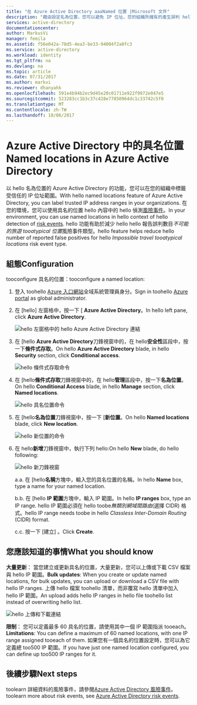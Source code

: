 ```yaml
---
title: "在 Azure Active Directory aaaNamed 位置 |Microsoft 文件"
description: "藉由設定名為位置，您可以避免 IP 位址，您的組織所擁有的產生誤判 hello 不可能的旅遊 tooatypical 位置風險事件類型。"
services: active-directory
documentationcenter: 
author: MarkusVi
manager: femila
ms.assetid: f56e042a-78d5-4ea3-be33-94004f2a0fc3
ms.service: active-directory
ms.workload: identity
ms.tgt_pltfrm: na
ms.devlang: na
ms.topic: article
ms.date: 07/31/2017
ms.author: markvi
ms.reviewer: dhanyahk
ms.openlocfilehash: 591e4b94b2ec9d45e20c01711e922f9972e047e5
ms.sourcegitcommit: 523283cc1b3c37c428e77850964dc1c33742c5f0
ms.translationtype: MT
ms.contentlocale: zh-TW
ms.lasthandoff: 10/06/2017
---
```

# <a name="named-locations-in-azure-active-directory"></a><span data-ttu-id="ef863-103">Azure Active Directory 中的具名位置</span><span class="sxs-lookup"><span data-stu-id="ef863-103">Named locations in Azure Active Directory</span></span>

<span data-ttu-id="ef863-104">以 hello 名為位置的 Azure Active Directory 的功能，您可以在您的組織中標籤受信任的 IP 位址範圍。</span><span class="sxs-lookup"><span data-stu-id="ef863-104">With hello named locations feature of Azure Active Directory, you can label trusted IP address ranges in your organizations.</span></span> <span data-ttu-id="ef863-105">在您的環境，您可以使用具名的位置 hello 內容中的 hello 偵測[風險事件](active-directory-reporting-risk-events.md)。</span><span class="sxs-lookup"><span data-stu-id="ef863-105">In your environment, you can use named locations in hello context of hello detection of [risk events](active-directory-reporting-risk-events.md).</span></span> <span data-ttu-id="ef863-106">hello 功能有助於減少 hello hello 報告誤判數目*不可能的旅遊 tooatypical 位置*風險事件類型。</span><span class="sxs-lookup"><span data-stu-id="ef863-106">hello feature helps reduce hello number of reported false positives for hello *Impossible travel tooatypical locations* risk event type.</span></span> 

## <a name="configuration"></a><span data-ttu-id="ef863-107">組態</span><span class="sxs-lookup"><span data-stu-id="ef863-107">Configuration</span></span>

<span data-ttu-id="ef863-108">tooconfigure 具名的位置：</span><span class="sxs-lookup"><span data-stu-id="ef863-108">tooconfigure a named location:</span></span>

1. <span data-ttu-id="ef863-109">登入 toohello [Azure 入口網站](https://portal.azure.com)全域系統管理員身分。</span><span class="sxs-lookup"><span data-stu-id="ef863-109">Sign in toohello [Azure portal](https://portal.azure.com) as global administrator.</span></span>

2. <span data-ttu-id="ef863-110">在 [hello] 左窗格中，按一下 [ **Azure Active Directory**。</span><span class="sxs-lookup"><span data-stu-id="ef863-110">In hello left pane, click **Azure Active Directory**.</span></span>

    ![hello 左窗格中的 hello Azure Active Directory 連結](./media/active-directory-named-locations/01.png)

3. <span data-ttu-id="ef863-112">在 [hello **Azure Active Directory**刀鋒視窗中的，在 hello**安全性**區段中，按一下**條件式存取**。</span><span class="sxs-lookup"><span data-stu-id="ef863-112">On hello **Azure Active Directory** blade, in hello **Security** section, click **Conditional access**.</span></span>

    ![hello 條件式存取命令](./media/active-directory-named-locations/05.png)


4. <span data-ttu-id="ef863-114">在 [hello**條件式存取**刀鋒視窗中的，在 hello**管理**區段中，按一下**名為位置**。</span><span class="sxs-lookup"><span data-stu-id="ef863-114">On hello **Conditional Access** blade, in hello **Manage** section, click **Named locations**.</span></span>

    ![hello 具名位置命令](./media/active-directory-named-locations/06.png)


5. <span data-ttu-id="ef863-116">在 [hello**名為位置**刀鋒視窗中，按一下 [**新位置**。</span><span class="sxs-lookup"><span data-stu-id="ef863-116">On hello **Named locations** blade, click **New location**.</span></span>

    ![hello 新位置的命令](./media/active-directory-named-locations/07.png)


6. <span data-ttu-id="ef863-118">在 hello**新增**刀鋒視窗中，執行下列 hello:</span><span class="sxs-lookup"><span data-stu-id="ef863-118">On hello **New** blade, do hello following:</span></span>

    ![hello 新刀鋒視窗](./media/active-directory-named-locations/08.png)

    <span data-ttu-id="ef863-120">a.</span><span class="sxs-lookup"><span data-stu-id="ef863-120">a.</span></span> <span data-ttu-id="ef863-121">在 [hello**名稱**方塊中，輸入您的具名位置的名稱。</span><span class="sxs-lookup"><span data-stu-id="ef863-121">In hello **Name** box, type a name for your named location.</span></span>

    <span data-ttu-id="ef863-122">b.</span><span class="sxs-lookup"><span data-stu-id="ef863-122">b.</span></span> <span data-ttu-id="ef863-123">在 [hello **IP 範圍**方塊中，輸入 IP 範圍。</span><span class="sxs-lookup"><span data-stu-id="ef863-123">In hello **IP ranges** box, type an IP range.</span></span> <span data-ttu-id="ef863-124">hello IP 範圍必須在 hello toobe*無類別網域間路由*(選擇 CIDR) 格式。</span><span class="sxs-lookup"><span data-stu-id="ef863-124">hello IP range needs toobe in hello *Classless Inter-Domain Routing* (CIDR) format.</span></span>  

    <span data-ttu-id="ef863-125">c.</span><span class="sxs-lookup"><span data-stu-id="ef863-125">c.</span></span> <span data-ttu-id="ef863-126">按一下 [建立] 。</span><span class="sxs-lookup"><span data-stu-id="ef863-126">Click **Create**.</span></span>



## <a name="what-you-should-know"></a><span data-ttu-id="ef863-127">您應該知道的事情</span><span class="sxs-lookup"><span data-stu-id="ef863-127">What you should know</span></span>

<span data-ttu-id="ef863-128">**大量更新**： 當您建立或更新具名的位置，大量更新，您可以上傳或下載 CSV 檔案與 hello IP 範圍。</span><span class="sxs-lookup"><span data-stu-id="ef863-128">**Bulk updates**: When you create or update named locations, for bulk updates, you can upload or download a CSV file with hello IP ranges.</span></span> <span data-ttu-id="ef863-129">上傳 hello 檔案 toohello 清單，而非覆寫 hello 清單中加入 hello IP 範圍。</span><span class="sxs-lookup"><span data-stu-id="ef863-129">An upload adds hello IP ranges in hello file toohello list instead of overwriting hello list.</span></span>

![hello 上傳和下載連結](./media/active-directory-named-locations/09.png)


<span data-ttu-id="ef863-131">**限制**： 您可以定義最多 60 具名的位置，請使用其中一個 IP 範圍指派 tooeach。</span><span class="sxs-lookup"><span data-stu-id="ef863-131">**Limitations**: You can define a maximum of 60 named locations, with one IP range assigned tooeach of them.</span></span> <span data-ttu-id="ef863-132">如果您有一個具名的位置設定時，您可以為它定義總 too500 IP 範圍。</span><span class="sxs-lookup"><span data-stu-id="ef863-132">If you have just one named location configured, you can define up too500 IP ranges for it.</span></span>


## <a name="next-steps"></a><span data-ttu-id="ef863-133">後續步驟</span><span class="sxs-lookup"><span data-stu-id="ef863-133">Next steps</span></span>

<span data-ttu-id="ef863-134">toolearn 詳細資料的風險事件，請參閱[Azure Active Directory 風險事件](active-directory-reporting-risk-events.md)。</span><span class="sxs-lookup"><span data-stu-id="ef863-134">toolearn more about risk events, see [Azure Active Directory risk events](active-directory-reporting-risk-events.md).</span></span>

